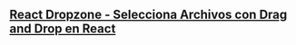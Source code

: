 ## [React Dropzone - Selecciona Archivos con Drag and Drop en React](https://youtu.be/Uw9sFdA5xBw?si=gKDxAZnAUwOQaWsf)